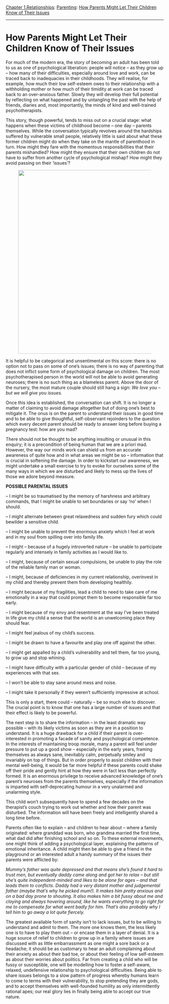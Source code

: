 [Chapter 1.Relationships](https://www.theschooloflife.com/thebookoflife/category/relationships/): [Parenting](https://www.theschooloflife.com/thebookoflife/category/relationships/parenting/): [How Parents Might Let Their Children Know of Their Issues](https://www.theschooloflife.com/thebookoflife/how-parents-might-let-their-children-know-of-their-issues/)

* * *

# How Parents Might Let Their Children Know of Their Issues

For much of the modern era, the story of becoming an adult has been told to us as one of psychological liberation: people will notice – as they grow up – how many of their difficulties, especially around love and work, can be traced back to inadequacies in their childhoods. They will realise, for example, how much their low self-esteem owes to their relationship with a withholding mother or how much of their timidity at work can be traced back to an over-anxious father. Slowly they will develop their full potential by reflecting on what happened and by untangling the past with the help of friends, diaries and, most importantly, the minds of kind and well-trained psychotherapists.&nbsp;

This story, though powerful, tends to miss out on a crucial stage: what happens when these victims of childhood become – one day – parents themselves. While the conversation typically revolves around the hardships suffered by vulnerable small people, relatively little is said about what these former children might do when they take on the mantle of parenthood in turn. How might they fare with the momentous responsibilities that their parents mishandled? How might they ensure that their own children do not have to suffer from another cycle of psychological mishap? How might they avoid passing on their ‘issues’?

<figure class="aligncenter is-resized"><img src="https://www.theschooloflife.com/thebookoflife/wp-content/uploads/2020/04/T03080_10-753x1024.jpg" alt="" class="wp-image-24333" width="430" height="584" srcset="https://www.theschooloflife.com/thebookoflife/wp-content/uploads/2020/04/T03080_10-753x1024.jpg 753w, https://www.theschooloflife.com/thebookoflife/wp-content/uploads/2020/04/T03080_10-221x300.jpg 221w, https://www.theschooloflife.com/thebookoflife/wp-content/uploads/2020/04/T03080_10-768x1044.jpg 768w, https://www.theschooloflife.com/thebookoflife/wp-content/uploads/2020/04/T03080_10.jpg 1130w" sizes="(max-width: 430px) 100vw, 430px"></figure>

It is helpful to be categorical and unsentimental on this score: there is no option not to pass on some of one’s issues; there is no way of parenting that does not inflict some form of psychological damage on children. The most psychotherapised person in the world will not be able to avoid generating neuroses; there is no such thing as a blameless parent. Above the door of the nursery, the most mature couple should still hang a sign: _We love you – but we will give you issues._

Once this idea is established, the conversation can shift. It is no longer a matter of claiming to avoid damage altogether but of doing one’s best to mitigate it. The onus is on the parent to understand their issues in good time and to be able to give thoughtful, self-observant rejoinders to the question which every decent parent should be ready to answer long before buying a pregnancy test: how are you mad?&nbsp;

There should not be thought to be anything insulting or unusual in this enquiry; it is a precondition of being human that we are a priori mad. However, the way our minds work can shield us from an accurate awareness of quite how and in what areas we might be so – information that is crucial in softening the damage. In order to kickstart our awareness, we might undertake a small exercise to try to evoke for ourselves some of the many ways in which we are disturbed and likely to mess up the lives of those we adore beyond measure.

**POSSIBLE PARENTAL ISSUES**

– I might be so traumatised by the memory of harshness and arbitrary commands, that I might be unable to set boundaries or say ‘no’ when I should.

– I might alternate between great relaxedness and sudden fury which could bewilder a sensitive child.

– I might be unable to prevent the enormous anxiety which I feel at work and in my soul from spilling over into family life.

– I might – because of a hugely introverted nature – be unable to participate regularly and intensely in family activities as I would like to.

– I might, because of certain sexual compulsions, be unable to play the role of the reliable family man or woman.

– I might, because of deficiencies in my current relationship, overinvest in my child and thereby prevent them from developing healthily.

– I might because of my fragilities, lead a child to need to take care of me emotionally in a way that could prompt them to become responsible far too early.

– I might because of my envy and resentment at the way I’ve been treated in life give my child a sense that the world is an unwelcoming place they should fear.

– I might feel jealous of my child’s success.

– I might be drawn to have a favourite and play one off against the other.

– I might get appalled by a child’s vulnerability and tell them, far too young, to grow up and stop whining.

– I might have difficulty with a particular gender of child – because of my experiences with that sex.

– I won’t be able to stay sane around mess and noise.

– I might take it personally if they weren’t sufficiently impressive at school.

This is only a start, there could – naturally – be so much else to discover. The crucial point is to know that one has a large number of issues and that their effect is likely to be powerful.

The next step is to share the information – in the least dramatic way possible – with its likely victims as soon as they are in a position to understand. It is a huge drawback for a child if their parent is over-interested in promoting a facade of sanity and psychological competence. In the interests of maintaining troop morale, many a parent will feel under pressure to put up a good show – especially in the early years, framing themselves as always sane, inevitably calm, perpetually smiley and invariably on top of things. But in order properly to assist children with their mental well-being, it would be far more helpful if these parents could shake off their pride and gently hint at how they were in fact less than perfectly formed. It is an enormous privilege to receive advanced knowledge of one’s parent’s neuroses from the parents themselves, especially if the information is imparted with self-deprecating humour in a very unalarmed and unalarming style.

This child won’t subsequently have to spend a few decades on the therapist’s couch trying to work out whether and how their parent was disturbed. The information will have been freely and intelligently shared a long time before.&nbsp;

Parents often like to explain – and children to hear about – where a family originated: where granddad was born, who grandma married the first time, what dad did after finishing school and so on. To these external movements, one might think of adding a psychological layer, explaining the patterns of emotional inheritance. A child might then be able to give a friend in the playground or an interested adult a handy summary of the issues their parents were afflicted by:

_Mummy’s father was quite depressed and that means she’s found it hard to trust men, but eventually daddy came along and got her to relax – but still she’s quite independent-minded and likes to be alone for ages – and that leads them to conflicts. Daddy had a very distant mother and judgemental father (maybe that’s why he picked mum!). It makes him pretty anxious and on a bad day prone to shouting. It also makes him a bit fussy about me and cloying and always hovering around, like he wants everything to go right for me to compensate for what went badly for him. That’s also probably why I tell him to go away a lot quite fiercely._

The greatest available form of sanity isn’t to lack issues, but to be willing to understand and admit to them. The more one knows them, the less likely one is to have to play them out – or encase them in a layer of denial. It is a huge source of relief to children to grow up in a family where issues are discussed with as little embarrassment as one might a sore back or a headache; it should be as customary to hear an adult complaining about their anxiety as about their bad toe, or about their feeling of low self-esteem as about their worries about politics. Far from creating a child who will be fussy or susceptible, one will be modelling how to foster a self-aware, relaxed, undefensive relationship to psychological difficulties. Being able to share issues belongs to a slow pattern of progress whereby humans learn to come to terms with their vulnerability, to stop pretending they are gods, and to accept themselves with well-founded humility as only intermittently rational apes; our real glory lies in finally being able to accept our true nature.
